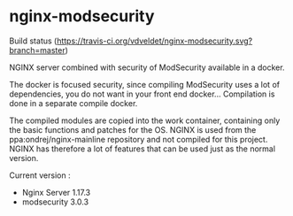 # nginx-modsecurity

Build status (https://travis-ci.org/vdveldet/nginx-modsecurity.svg?branch=master)

NGINX server combined with security of ModSecurity available in a docker.

The docker is focused security, since compiling ModSecurity uses a lot of dependencies, you do not want in your front end docker...
Compilation is done in a separate compile docker.

The compiled modules are copied into the work container, containing only the basic functions and patches for the OS.
NGINX is used from the ppa:ondrej/nginx-mainline repository and not compiled for this project. NGINX has therefore a lot of features that can be used just as the normal version.

Current version :
  * Nginx Server 1.17.3
  * modsecurity 3.0.3
